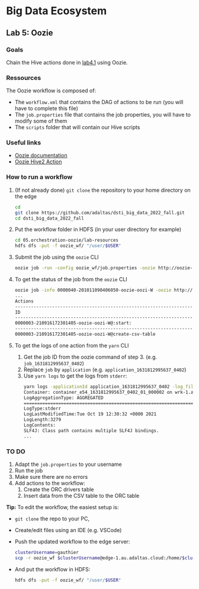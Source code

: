 # Big Data Ecosystem

## Lab 5: Oozie

### Goals

Chain the Hive actions done in [lab4.1](../04.data-warehousing-with-hive/lab-1.md) using Oozie.

### Ressources

The Oozie workflow is composed of:

- The `workflow.xml` that contains the DAG of actions to be run (you will have to complete this file)
- The `job.properties` file that contains the job properties, you will have to modify some of them
- The `scripts` folder that will contain our Hive scripts

### Useful links

- [Oozie documentation](https://oozie.apache.org/docs/4.3.1/)
- [Oozie Hive2 Action](https://oozie.apache.org/docs/4.3.1/DG_Hive2ActionExtension.html)

### How to run a workflow

1. (If not already done) `git clone` the repository to your home directory on the edge

   ```bash
   cd
   git clone https://github.com/adaltas/dsti_big_data_2022_fall.git
   cd dsti_big_data_2022_fall
   ```

2. Put the workflow folder in HDFS (in your user directory for example)

   ```bash
   cd 05.orchestration-oozie/lab-resources
   hdfs dfs -put -f oozie_wf/ "/user/$USER"
   ```

3. Submit the job using the `oozie` CLI
   ```bash
   oozie job -run -config oozie_wf/job.properties -oozie http://oozie-1.au.adaltas.cloud:11000/oozie
   ```

4. To get the status of the job from the `oozie` CLI

   ```sh
   oozie job -info 0000040-201011090406050-oozie-oozi-W -oozie http://oozie-1.au.adaltas.cloud:11000/oozie
   ...
   Actions
   ------------------------------------------------------------------------------------------------------------------------------------
   ID                                                                            Status    Ext ID                 Ext Status Err Code
   ------------------------------------------------------------------------------------------------------------------------------------
   0000003-210916172301405-oozie-oozi-W@:start:                                  OK        -                      OK         -
   ------------------------------------------------------------------------------------------------------------------------------------
   0000003-210916172301405-oozie-oozi-W@create-csv-table                         OK        job_1631812995637_0402 SUCCEEDED  -
   ```

5. To get the logs of one action from the `yarn` CLI
   1. Get the job ID from the oozie command of step 3. (e.g. `job_1631812995637_0402`)
   2. Replace `job` by `application` (e.g. `application_1631812995637_0402`)
   3. Use `yarn logs` to get the logs from `stderr`:
      ```sh
      yarn logs -applicationId application_1631812995637_0402 -log_files 'stderr'
      Container: container_e54_1631812995637_0402_01_000002 on wrk-1.au.adaltas.cloud_45454_1634646632767
      LogAggregationType: AGGREGATED
      ===================================================================================================
      LogType:stderr
      LogLastModifiedTime:Tue Oct 19 12:30:32 +0000 2021
      LogLength:3279
      LogContents:
      SLF4J: Class path contains multiple SLF4J bindings.
      ...
      ```

### TO DO

1. Adapt the `job.properties` to your username
3. Run the job
4. Make sure there are no errors
5. Add actions to the workflow:
   1. Create the ORC drivers table
   2. Insert data from the CSV table to the ORC table

**Tip:** To edit the workflow, the easiest setup is: 

- `git clone` the repo to your PC,

- Create/edit files using an IDE (e.g. VSCode)

- Push the updated workflow to the edge server:

  ```bash
  clusterUsername=gauthier
  scp -r oozie_wf $clusterUsername@edge-1.au.adaltas.cloud:/home/$clusterUsername
  ```

- And put the workflow in HDFS:

  ```bash
  hdfs dfs -put -f oozie_wf/ "/user/$USER"
  ```

  

